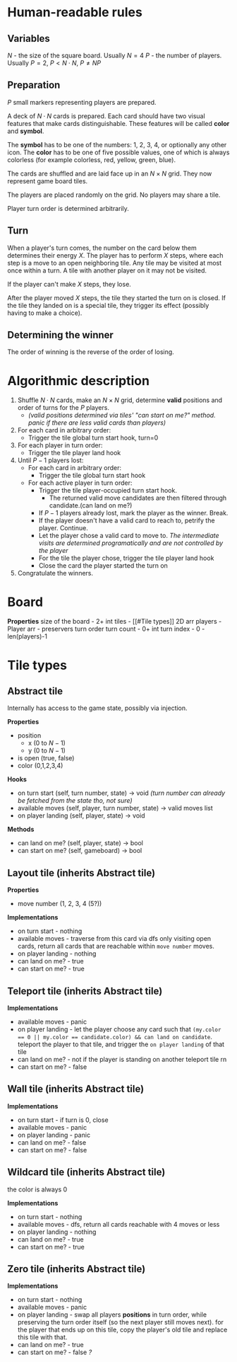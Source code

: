 
# Human-readable rules

## Variables

$N$ - the size of the square board. Usually $N=4$
$P$ - the number of players. Usually $P = 2$, $P < N\cdot N$, $P \neq NP$

## Preparation

$P$ small markers representing players are prepared.

A deck of $N\cdot N$ cards is prepared. Each card should have two visual features that make cards distinguishable. These features will be called **color** and **symbol**.

The **symbol** has to be one of the numbers: 1, 2, 3, 4, or optionally any other icon.
The **color** has to be one of five possible values, one of which is always colorless (for example colorless, red, yellow, green, blue).

The cards are shuffled and are laid face up in an $N \times N$ grid. They now represent game board tiles.

The players are placed randomly on the grid. No players may share a tile.

Player turn order is determined arbitrarily.

## Turn

When a player's turn comes, the number on the card below them determines their energy $X$. The player has to perform $X$ steps, where each step is a move to an open neighboring tile. Any tile may be visited at most once within a turn. A tile with another player on it may not be visited.

If the player can't make $X$ steps, they lose.

After the player moved $X$ steps, the tile they started the turn on is closed. If the tile they landed on is a special tile, they trigger its effect (possibly having to make a choice).

## Determining the winner

The order of winning is the reverse of the order of losing.

# Algorithmic description

1. Shuffle $N\cdot N$ cards, make an $N \times N$ grid, determine **valid** positions and order of turns for the $P$ players.
	- *(valid positions determined via tiles' "can start on me?" method. panic if there are less valid cards than players)*
2. For each card in arbitrary order:
	- Trigger the tile global turn start hook, turn=0
3. For each player in turn order:
	- Trigger the tile player land hook
4. Until $P-1$ players lost:
	- For each card in arbitrary order:
		- Trigger the tile global turn start hook
	- For each active player in turn order:
		- Trigger the tile player-occupied turn start hook.
			- The returned valid move candidates are then filtered through candidate.(can land on me?)
		- If $P-1$ players already lost, mark the player as the winner. Break.
		- If the player doesn't have a valid card to reach to, petrify the player. Continue.
		- Let the player chose a valid card to move to. *The intermediate visits are determined programatically and are not controlled by the player*
		- For the tile the player chose, trigger the tile player land hook
		- Close the card the player started the turn on
5. Congratulate the winners.


# Board

**Properties**
size of the board - 2+ int
tiles - [[#Tile types]] 2D arr
players - Player arr - preservers turn order
turn count - 0+ int
turn index - 0 - len(players)-1

# Tile types

## Abstract tile

Internally has access to the game state, possibly via injection.

**Properties**
- position
	- x ($0$ to $N-1$)
	- y ($0$ to $N-1$)
- is open (true, false)
- color (0,1,2,3,4)

**Hooks**
- on turn start (self, turn number, state) -> void *(turn number can already be fetched from the state tho, not sure)*
- available moves (self, player, turn number, state) -> valid moves list
- on player landing (self, player, state) -> void

**Methods**
- can land on me? (self, player, state) -> bool
- can start on me? (self, gameboard) -> bool
## Layout tile (inherits Abstract tile)

**Properties**
- move number (1, 2, 3, 4 (5?))

**Implementations**
- on turn start - nothing
- available moves - traverse from this card via dfs only visiting open cards, return all cards that are reachable within `move number` moves.
- on player landing - nothing
- can land on me? - true
- can start on me? - true

## Teleport tile (inherits Abstract tile)

**Implementations**
- available moves - panic
- on player landing - let the player choose any card such that `(my.color == 0 || my.color == candidate.color) && can land on candidate`. teleport the player to that tile, and trigger the `on player landing` of that tile
- can land on me? - not if the player is standing on another teleport tile rn
- can start on me? - false

## Wall tile (inherits Abstract tile)

**Implementations**
- on turn start - if turn is 0, close
- available moves - panic
- on player landing - panic
- can land on me? - false
- can start on me? - false

## Wildcard tile (inherits Abstract tile)

the color is always 0

**Implementations**
- on turn start - nothing
- available moves - dfs, return all cards reachable with 4 moves or less
- on player landing - nothing
- can land on me? - true
- can start on me? - true

## Zero tile (inherits Abstract tile)

**Implementations**
- on turn start - nothing
- available moves - panic
- on player landing - swap all players **positions** in turn order, while preserving the turn order itself (so the next player still moves next). for the player that ends up on this tile, copy the player's old tile and replace this tile with that.
- can land on me? - true
- can start on me? - false *?*


